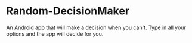 # Random-DecisionMaker
An Android app that will make a decision when you can't.
Type in all your options and the app will decide for you.
